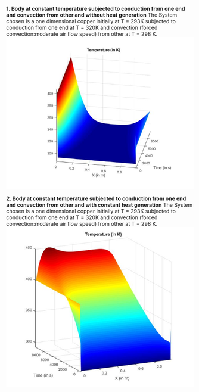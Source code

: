 **1. Body at constant temperature subjected to conduction from one end and convection from other and without heat generation**
The System chosen is a one dimensional copper initially at T = 293K subjected to conduction 
from one end at T = 320K and convection (forced convection:moderate air flow speed) from other at T = 298 K.
!["Temperature as function of length and time"](https://github.com/murtazav/Heat-Transfer-Examples-from-Scratch/blob/master/Transient%20examples/1/1.jpg)


**2. Body at constant temperature subjected to conduction from one end and convection from other and with constant heat generation**
The System chosen is a one dimensional copper initially at T = 293K subjected to conduction 
from one end at T = 320K and convection (forced convection:moderate air flow speed) from other at T = 298 K.
!["Temperature as function of length and time"](https://github.com/murtazav/Heat-Transfer-Examples-from-Scratch/blob/master/Transient%20examples/2/2.jpg)


